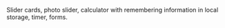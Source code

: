 Slider cards, photo slider, calculator with remembering information in local storage, timer, forms. 
